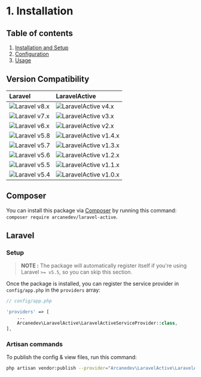 # 1. Installation

## Table of contents

  1. [Installation and Setup](1-Installation-and-Setup.md)
  2. [Configuration](2-Configuration.md)
  3. [Usage](3-Usage.md)

## Version Compatibility

| Laravel                      | LaravelActive                                 |
|:-----------------------------|:----------------------------------------------|
| ![Laravel v8.x][laravel_8_x] | ![LaravelActive v4.x][laravel_active_4_x]     |
| ![Laravel v7.x][laravel_7_x] | ![LaravelActive v3.x][laravel_active_3_x]     |
| ![Laravel v6.x][laravel_6_x] | ![LaravelActive v2.x][laravel_active_2_x]     |
| ![Laravel v5.8][laravel_5_8] | ![LaravelActive v1.4.x][laravel_active_1_4_x] |
| ![Laravel v5.7][laravel_5_7] | ![LaravelActive v1.3.x][laravel_active_1_3_x] |
| ![Laravel v5.6][laravel_5_6] | ![LaravelActive v1.2.x][laravel_active_1_2_x] |
| ![Laravel v5.5][laravel_5_5] | ![LaravelActive v1.1.x][laravel_active_1_1_x] |
| ![Laravel v5.4][laravel_5_4] | ![LaravelActive v1.0.x][laravel_active_1_0_x] |

[laravel_8_x]:  https://img.shields.io/badge/version-8.x-blue.svg?style=flat-square "Laravel v8.x"
[laravel_7_x]:  https://img.shields.io/badge/version-7.x-blue.svg?style=flat-square "Laravel v7.x"
[laravel_6_x]:  https://img.shields.io/badge/version-6.x-blue.svg?style=flat-square "Laravel v6.x"
[laravel_5_8]:  https://img.shields.io/badge/version-5.8-blue.svg?style=flat-square "Laravel v5.8"
[laravel_5_7]:  https://img.shields.io/badge/version-5.7-blue.svg?style=flat-square "Laravel v5.7"
[laravel_5_6]:  https://img.shields.io/badge/version-5.6-blue.svg?style=flat-square "Laravel v5.6"
[laravel_5_5]:  https://img.shields.io/badge/version-5.5-blue.svg?style=flat-square "Laravel v5.5"
[laravel_5_4]:  https://img.shields.io/badge/version-5.4-blue.svg?style=flat-square "Laravel v5.4"

[laravel_active_4_x]:    https://img.shields.io/badge/version-4.x-blue.svg?style=flat-square "LaravelActive v4.x"
[laravel_active_3_x]:    https://img.shields.io/badge/version-3.x-blue.svg?style=flat-square "LaravelActive v3.x"
[laravel_active_2_x]:    https://img.shields.io/badge/version-2.x-blue.svg?style=flat-square "LaravelActive v2.x"
[laravel_active_1_4_x]:  https://img.shields.io/badge/version-1.4.x-blue.svg?style=flat-square "LaravelActive v1.4.x"
[laravel_active_1_3_x]:  https://img.shields.io/badge/version-1.3.x-blue.svg?style=flat-square "LaravelActive v1.3.x"
[laravel_active_1_2_x]:  https://img.shields.io/badge/version-1.2.x-blue.svg?style=flat-square "LaravelActive v1.2.x"
[laravel_active_1_1_x]:  https://img.shields.io/badge/version-1.1.x-blue.svg?style=flat-square "LaravelActive v1.1.x"
[laravel_active_1_0_x]:  https://img.shields.io/badge/version-1.0.x-blue.svg?style=flat-square "LaravelActive v1.0.x"

## Composer

You can install this package via [Composer](http://getcomposer.org/) by running this command: `composer require arcanedev/laravel-active`.

## Laravel

### Setup

> **NOTE :** The package will automatically register itself if you're using Laravel `>= v5.5`, so you can skip this section.

Once the package is installed, you can register the service provider in `config/app.php` in the `providers` array:

```php
// config/app.php

'providers' => [
    ...
    Arcanedev\LaravelActive\LaravelActiveServiceProvider::class,
],
```

### Artisan commands

To publish the config &amp; view files, run this command:

```bash
php artisan vendor:publish --provider="Arcanedev\LaravelActive\LaravelActiveServiceProvider"
```
